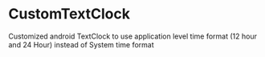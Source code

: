 # CustomTextClock
Customized android TextClock to use application level time format (12 hour and 24 Hour) instead of System time format
